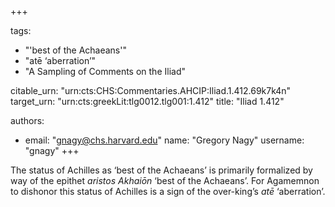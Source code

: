 +++

tags:
- "&#39;best of the Achaeans&#39;"
- "atē ‘aberration’"
- "A Sampling of Comments on the Iliad"

citable_urn: "urn:cts:CHS:Commentaries.AHCIP:Iliad.1.412.69k7k4n"
target_urn: "urn:cts:greekLit:tlg0012.tlg001:1.412"
title: "Iliad 1.412"

authors:
- email: "gnagy@chs.harvard.edu"
  name: "Gregory Nagy"
  username: "gnagy"
+++

<p>The status of Achilles as ‘best of the Achaeans’ is primarily formalized by way of the epithet <em>aristos Akhaiōn</em> ‘best of the Achaeans’. For Agamemnon to dishonor this status of Achilles is a sign of the over-king’s <em>atē</em> ‘aberration’.  </p>
